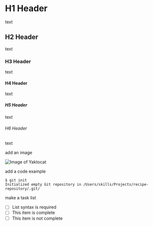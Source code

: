 # H1 Header

text

## H2 Header

text

### H3 Header

text

#### H4 Header

text

##### H5 Header

text

###### H6 Header

text

add an image

![Image of Yaktocat](https://octodex.github.com/images/yaktocat.png)

add a code example

```
$ git init
Initialized empty Git repository in /Users/skills/Projects/recipe-repository/.git/
```

make a task list

- [ ] List syntax is required
- [ ] This item is complete
- [ ] This item is not complete
